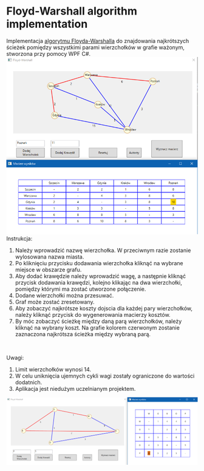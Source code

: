 # Floyd-Warshall algorithm implementation

Implementacja [algorytmu Floyda-Warshalla](https://pl.wikipedia.org/wiki/Algorytm_Floyda-Warshalla) do znajdowania najkrótszych ścieżek pomiędzy wszystkimi parami wierzchołków w grafie ważonym, stworzona przy pomocy WPF C#.
<br>
![Picture](https://github.com/michaelspace/graphproject/blob/master/pic.png)
<br>
Instrukcja:<br>
1) Należy wprowadzić nazwę wierzchołka. W przeciwnym razie zostanie wylosowana nazwa miasta.<br>
2) Po kliknięciu przycisku dodawania wierzchołka kliknąć na wybrane miejsce w obszarze grafu.<br>
3) Aby dodać krawędzie należy wprowadzić wagę, a następnie kliknąć przycisk dodawania krawędzi, kolejno klikając na dwa wierzchołki, pomiędzy którymi ma zostać utworzone połączenie.<br>
4) Dodane wierzchołki można przesuwać.<br>
5) Graf może zostać zresetowany.<br>
6) Aby zobaczyć najkrótsze koszty dojscia dla każdej pary wierzchołków, należy kliknąć przycisk do wygenerowania macierzy kosztów.<br>
7) By móc zobaczyć ścieżkę między daną parą wierzchołków, należy kliknąć na wybrany koszt. Na grafie kolorem czerwonym zostanie zaznaczona najkrótsza ścieżka między wybraną parą.
<br>

Uwagi:
1) Limit wierzchołków wynosi 14.<br>
2) W celu uniknięcia ujemnych cykli wagi zostały ograniczone do wartości dodatnich.<br>
3) Aplikacja jest niedużym uczelnianym projektem.<br>

![Picture](https://github.com/michaelspace/graphproject/blob/master/pic2.png)
